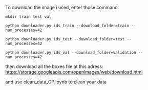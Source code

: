 To download the image i used, enter those command:
```
mkdir train test val

python downloader.py ids_train --download_folder=train --num_processes=42

python downloader.py ids_test --download_folder=test --num_processes=42

python downloader.py ids_val --download_folder=validation --num_processes=42
```
then download all the boxes file at this adress:
https://storage.googleapis.com/openimages/web/download.html

and use clean_data_OP.ipynb to clean your data
